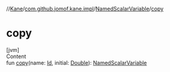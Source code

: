 //[Kane](../../index.md)/[com.github.jomof.kane.impl](../index.md)/[NamedScalarVariable](index.md)/[copy](copy.md)



# copy  
[jvm]  
Content  
fun [copy](copy.md)(name: [Id](../index.md#%5Bcom.github.jomof.kane.impl%2FId%2F%2F%2FPointingToDeclaration%2F%5D%2FClasslikes%2F-1584398989), initial: [Double](https://kotlinlang.org/api/latest/jvm/stdlib/kotlin/-double/index.html)): [NamedScalarVariable](index.md)  



